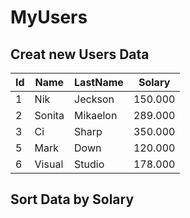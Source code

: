 # MyUsers
## Creat new Users Data 
Id | Name | LastName | Solary
------------ | ------------- | ------------- | -------------
1 | Nik | Jeckson | 150.000
2 | Sonita | Mikaelon | 289.000
3 | Ci | Sharp | 350.000
5 | Mark | Down | 120.000
6 | Visual | Studio | 178.000
## Sort Data by Solary

